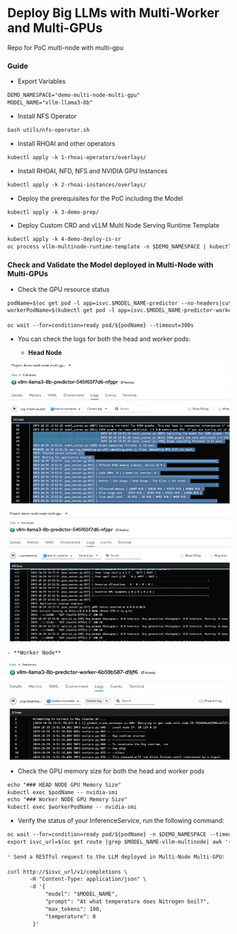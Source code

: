 # Deploy Big LLMs with Multi-Worker and Multi-GPUs

Repo for PoC multi-node with multi-gpu

### Guide

* Export Variables

```md
DEMO_NAMESPACE="demo-multi-node-multi-gpu"
MODEL_NAME="vllm-llama3-8b"
```

* Install NFS Operator

```md
bash utils/nfs-operator.sh
```

* Install RHOAI and other operators

```md
kubectl apply -k 1-rhoai-operators/overlays/
```

* Install RHOAI, NFD, NFS and NVIDIA GPU Instances 

```md
kubectl apply -k 2-rhoai-instances/overlays/
```

* Deploy the prerequisites for the PoC including the Model

```md
kubectl apply -k 3-demo-prep/
```

* Deploy Custom CRD and vLLM Multi Node Serving Runtime Template

```md
kubectl apply -k 4-demo-deploy-is-sr
oc process vllm-multinode-runtime-template -n $DEMO_NAMESPACE | kubectl apply -n $DEMO_NAMESPACE -f -  
```

### Check and Validate the Model deployed in Multi-Node with Multi-GPUs

* Check the GPU resource status

```md
podName=$(oc get pod -l app=isvc.$MODEL_NAME-predictor --no-headers|cut -d' ' -f1)
workerPodName=$(kubectl get pod -l app=isvc.$MODEL_NAME-predictor-worker --no-headers|cut -d' ' -f1)

oc wait --for=condition=ready pod/${podName} --timeout=300s
```

* You can check the logs for both the head and worker pods:

    - **Head Node**

![head pod](./docs/image1.png)

![head pod](./docs/image2.png)

    - **Worker Node**

![worker pod](./docs/image3.png)

*  Check the GPU memory size for both the head and worker pods

```md
echo "### HEAD NODE GPU Memory Size"
kubectl exec $podName -- nvidia-smi
echo "### Worker NODE GPU Memory Size"
kubectl exec $workerPodName -- nvidia-smi
```

* Verify the status of your InferenceService, run the following command:

```md
oc wait --for=condition=ready pod/${podName} -n $DEMO_NAMESPACE --timeout=300s
export isvc_url=$(oc get route |grep $MODEL_NAME-vllm-multinode| awk '{print $2}')

* Send a RESTful request to the LLM deployed in Multi-Node Multi-GPU:

curl http://$isvc_url/v1/completions \
       -H "Content-Type: application/json" \
       -d '{
            "model": "$MODEL_NAME",
            "prompt": "At what temperature does Nitrogen boil?",
            "max_tokens": 100,
            "temperature": 0
        }'

```